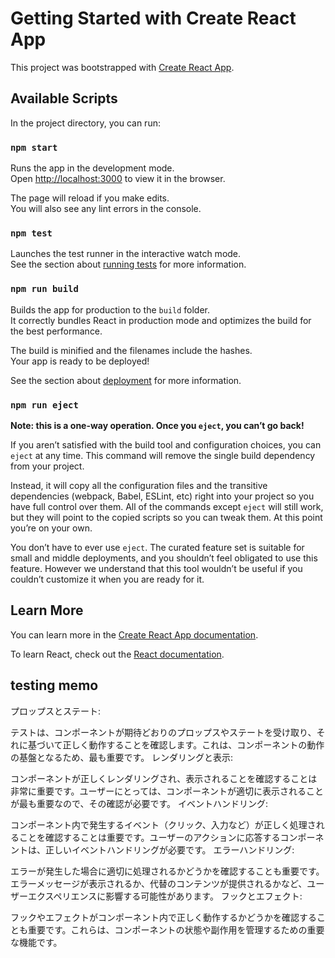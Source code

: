 # Getting Started with Create React App

This project was bootstrapped with [Create React App](https://github.com/facebook/create-react-app).

## Available Scripts

In the project directory, you can run:

### `npm start`

Runs the app in the development mode.\
Open [http://localhost:3000](http://localhost:3000) to view it in the browser.

The page will reload if you make edits.\
You will also see any lint errors in the console.

### `npm test`

Launches the test runner in the interactive watch mode.\
See the section about [running tests](https://facebook.github.io/create-react-app/docs/running-tests) for more information.

### `npm run build`

Builds the app for production to the `build` folder.\
It correctly bundles React in production mode and optimizes the build for the best performance.

The build is minified and the filenames include the hashes.\
Your app is ready to be deployed!

See the section about [deployment](https://facebook.github.io/create-react-app/docs/deployment) for more information.

### `npm run eject`

**Note: this is a one-way operation. Once you `eject`, you can’t go back!**

If you aren’t satisfied with the build tool and configuration choices, you can `eject` at any time. This command will remove the single build dependency from your project.

Instead, it will copy all the configuration files and the transitive dependencies (webpack, Babel, ESLint, etc) right into your project so you have full control over them. All of the commands except `eject` will still work, but they will point to the copied scripts so you can tweak them. At this point you’re on your own.

You don’t have to ever use `eject`. The curated feature set is suitable for small and middle deployments, and you shouldn’t feel obligated to use this feature. However we understand that this tool wouldn’t be useful if you couldn’t customize it when you are ready for it.

## Learn More

You can learn more in the [Create React App documentation](https://facebook.github.io/create-react-app/docs/getting-started).

To learn React, check out the [React documentation](https://reactjs.org/).


## testing memo

プロップスとステート:

テストは、コンポーネントが期待どおりのプロップスやステートを受け取り、それに基づいて正しく動作することを確認します。これは、コンポーネントの動作の基盤となるため、最も重要です。
レンダリングと表示:

コンポーネントが正しくレンダリングされ、表示されることを確認することは非常に重要です。ユーザーにとっては、コンポーネントが適切に表示されることが最も重要なので、その確認が必要です。
イベントハンドリング:

コンポーネント内で発生するイベント（クリック、入力など）が正しく処理されることを確認することは重要です。ユーザーのアクションに応答するコンポーネントは、正しいイベントハンドリングが必要です。
エラーハンドリング:

エラーが発生した場合に適切に処理されるかどうかを確認することも重要です。エラーメッセージが表示されるか、代替のコンテンツが提供されるかなど、ユーザーエクスペリエンスに影響する可能性があります。
フックとエフェクト:

フックやエフェクトがコンポーネント内で正しく動作するかどうかを確認することも重要です。これらは、コンポーネントの状態や副作用を管理するための重要な機能です。

